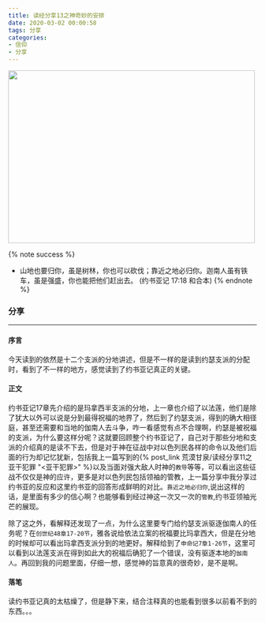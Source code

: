```yaml
---
title: 读经分享13之神奇妙的安排
date: 2020-03-02 00:00:58
tags: 分享
categories:
- 信仰
- 分享
---
```

<img src="https://blog-1257711631.cos.ap-nanjing.myqcloud.com/20200225230127.png" width=500 height=350>

{% note success %}
* 山地也要归你，虽是树林，你也可以砍伐；靠近之地必归你。迦南人虽有铁车，虽是强盛，你也能把他们赶出去。
                                                    (约书亚记 17:18 和合本)
{% endnote %}

### 分享
***

#### 序言

今天读到的依然是十二个支派的分地讲述，但是不一样的是读到约瑟支派的分配时，看到了不一样的地方，感觉读到了约书亚记真正的关键。

#### 正文

约书亚记17章先介绍的是玛拿西半支派的分地，上一章也介绍了以法莲，他们是除了犹大以外可以说是分到最得祝福的地界了，然后到了约瑟支派，得到的确大相径庭，甚至还需要和当地的伽南人去斗争，咋一看感觉有点不合理啊，约瑟是被祝福的支派，为什么要这样分呢？这就要回顾整个约书亚记了，自己对于那些分地和支派的介绍真的是读不下去，但是对于神在征战中对以色列民各样的命令以及他们后面的行为却记忆犹新，包括我上一篇写到的{% post_link 荒漠甘泉/读经分享11之亚干犯罪 "<亚干犯罪>" %}以及当面对强大敌人时神的`教导`等等，可以看出这些征战不仅仅是神的应许，更多是对以色列民包括领袖的管教，上一篇分享中我分享过约书亚的反应和这里约书亚的回答形成鲜明的对比。`靠近之地必归你`,说出这样的话，是里面有多少的信心啊？也能够看到经过神这一次又一次的`管教`,约书亚领袖光芒的展现。

除了这之外，看解释还发现了一点，为什么这里要专门给约瑟支派驱逐伽南人的任务呢？在`创世纪48章17-20节`，雅各说给依法立案的祝福要比玛拿西大，但是在分地的时候却可以看出玛拿西支派分到的地更好。解释给到了`申命记7章1-26节`，这里可以看到以法莲支派在得到如此大的祝福后确犯了一个错误，没有驱逐本地的`伽南人`。再回到我的问题里面，仔细一想，感觉神的旨意真的很奇妙，是不是啊。

#### 落笔

读约书亚记真的太枯燥了，但是静下来，结合注释真的也能看到很多以前看不到的东西。。。
